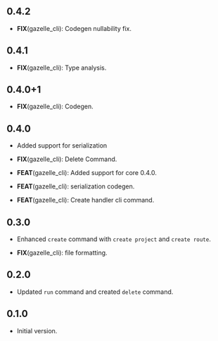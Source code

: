## 0.4.2

 - **FIX**(gazelle_cli): Codegen nullability fix.

## 0.4.1

 - **FIX**(gazelle_cli): Type analysis.

## 0.4.0+1

 - **FIX**(gazelle_cli): Codegen.

## 0.4.0

 - Added support for serialization

 - **FIX**(gazelle_cli): Delete Command.
 - **FEAT**(gazelle_cli): Added support for core 0.4.0.
 - **FEAT**(gazelle_cli): serialization codegen.
 - **FEAT**(gazelle_cli): Create handler cli command.

## 0.3.0

 - Enhanced `create` command with `create project` and `create route`.

 - **FIX**(gazelle_cli): file formatting.

## 0.2.0

 - Updated `run` command and created `delete` command.

## 0.1.0

- Initial version.
